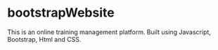 # bootstrapWebsite
This is an online training management platform. Built using Javascript, Bootstrap, Html and CSS.
